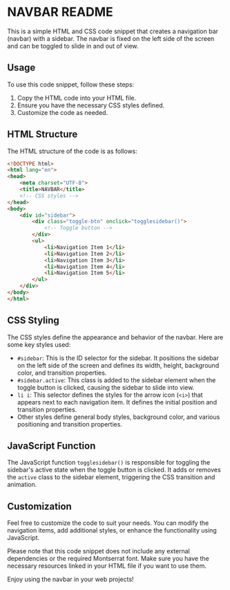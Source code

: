 # NAVBAR README

This is a simple HTML and CSS code snippet that creates a navigation bar (navbar) with a sidebar. The navbar is fixed on the left side of the screen and can be toggled to slide in and out of view.

## Usage

To use this code snippet, follow these steps:

1. Copy the HTML code into your HTML file.
2. Ensure you have the necessary CSS styles defined.
3. Customize the code as needed.

## HTML Structure

The HTML structure of the code is as follows:

```html
<!DOCTYPE html>
<html lang="en">
<head>
    <meta charset="UTF-8">
    <title>NAVBAR</title>
    <!-- CSS styles -->
</head>
<body>
    <div id="sidebar">
        <div class="toggle-btn" onclick="togglesidebar()">
            <!-- Toggle button -->
        </div>
        <ul>
            <li>Navigation Item 1</li>
            <li>Navigation Item 2</li>
            <li>Navigation Item 3</li>
            <li>Navigation Item 4</li>
            <li>Navigation Item 5</li>
        </ul>
    </div>
</body>
</html>
```

## CSS Styling

The CSS styles define the appearance and behavior of the navbar. Here are some key styles used:

- `#sidebar`: This is the ID selector for the sidebar. It positions the sidebar on the left side of the screen and defines its width, height, background color, and transition properties.
- `#sidebar.active`: This class is added to the sidebar element when the toggle button is clicked, causing the sidebar to slide into view.
- `li i`: This selector defines the styles for the arrow icon (`<i>`) that appears next to each navigation item. It defines the initial position and transition properties.
- Other styles define general body styles, background color, and various positioning and transition properties.

## JavaScript Function

The JavaScript function `togglesidebar()` is responsible for toggling the sidebar's active state when the toggle button is clicked. It adds or removes the `active` class to the sidebar element, triggering the CSS transition and animation.

## Customization

Feel free to customize the code to suit your needs. You can modify the navigation items, add additional styles, or enhance the functionality using JavaScript.

Please note that this code snippet does not include any external dependencies or the required Montserrat font. Make sure you have the necessary resources linked in your HTML file if you want to use them.

Enjoy using the navbar in your web projects!
